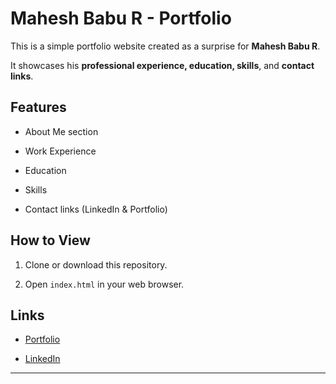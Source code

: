 # Mahesh Babu R - Portfolio



This is a simple portfolio website created as a surprise for **Mahesh Babu R**.  

It showcases his **professional experience, education, skills**, and **contact links**.



## Features

- About Me section

- Work Experience

- Education

- Skills

- Contact links (LinkedIn & Portfolio)



## How to View

1. Clone or download this repository.

2. Open `index.html` in your web browser.



## Links

- [Portfolio](https://bold.pro/my/maheshbabu-r-230922035450)

- [LinkedIn](https://www.linkedin.com/in/maheshbabu-r-230922035450/)



---
